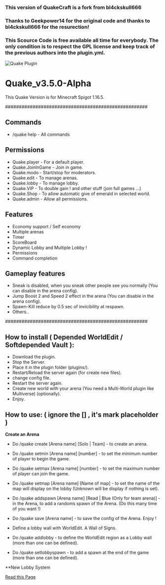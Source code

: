 ### This version of QuakeCraft is a fork from bl4ckskull666
### Thanks to Geekpower14 for the original code and thanks to bl4ckskull666 for the resurection!
### This Scource Code is free available all time for everybody. The only condition is to respect the GPL license and keep track of the previous authors into the plugin.yml.

![Quake Plugin](https://media.forgecdn.net/avatars/67/696/636163107094889338.png)

# Quake_v3.5.0-Alpha
This Quake Version is for Minecraft Spigot 1.16.5.

####################################################

## Commands
* /quake help - All commands

## Permissions
* Quake.player - For a default player.
* Quake.JoinInGame - Join in game.
* Quake.modo - Start/stop for moderators.
* Quake.edit - To manage arenas.
* Quake.lobby - To manage lobby.
* Quake.VIP - To double gain ! and other stuff (join full games ...)
* Quake.Shop - To allow automatic give of emerald in selected world.
* Quake.admin - Allow all permissions.

## Features
* Economy support / Self economy
* Multiple arenas
* Timer
* ScoreBoard
* Dynamic Lobby and Multiple Lobby !
* Permissions
* Command completion

## Gameplay features
* Sneak is disabled, when you sneak other people see you normally (You can disable in the arena config).
* Jump Boost 2 and Speed 2 effect in the arena (You can disable in the arena config).
* Spawn-Kill reduce by 0.5 sec of invicibility at respawn.
* Others..

####################################################

## How to install ( Depended WorldEdit / Softdepended Vault ):
* Download the plugin.
* Stop the Server.
* Place it in the plugin folder (plugins/).
* Restart/Reload the server again (for create new files).
* change config file.
* Restart the server again.
* Create new world with your arena (You need a Multi-World plugin like Multiverse) (optionally).
* Enjoy.

## How to use: ( ignore the [] , it's mark placeholder )
**Create an Arena**
* Do /quake create [Arena name] [Solo | Team] - to create an arena.
* Do /quake setmin [Arena name] [number] - to set the minimum number of player to begin the game.
* Do /quake setmax [Arena name] [number] - to set the maximum number of player can join the game.
* Do /quake setmap [Arena name] [Name of map] - to set the name of the map will display on the lobby (Unknown will be display if nothing is set).
* Do /quake addspawn [Arena name] [Read | Blue (Only for team arena)] - in the Arena, to add a randoms spawn of the Arena. (Do this many time of you want !)
* Do /quake save [Arena name] - to save the config of the Arena. Enjoy !

* Define a lobby wall with WorldEdit. A Wall of Signs.
* Do /quake addlobby - to define the WorldEdit region as a Lobby wall (more than one can be defined).
* Do /quake setlobbyspawn - to add a spawn at the end of the game (more than one can be defined).

**New Lobby System

[Read this Page](https://github.com/Bl4ckSkull666/Quake---The-Gun-Game/wiki/Lobby-system)

